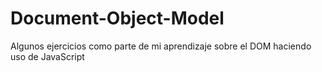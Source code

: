 # Document-Object-Model
 Algunos ejercicios como parte de mi aprendizaje sobre el DOM haciendo uso de JavaScript
